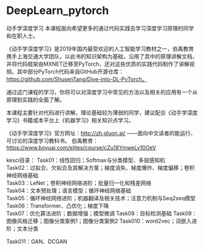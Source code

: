 # DeepLearn_pytorch
动手学深度学习
本课程面向希望更多的通过代码实践去学习深度学习原理的同学和在职人士。

《动手学深度学习》是2019年国内最受欢迎的人工智能学习教材之一，伯禹教育携手上海交通大学团队，以此书的知识架构为基础，沿用了其中的原理讲解文档，并将代码框架由MXNET迁移至PyTorch，还对这些优质的实践代码制作了讲解视频。其中部分PyTorch代码来自GitHub开源仓库：https://github.com/ShusenTang/Dive-into-DL-PyTorch。

通过这门课程的学习，你将可以对深度学习中常见的方法以及相关的应用有一个从原理到实践的全面了解。

本课程主要针对代码进行讲解，理论基础较为薄弱的同学，建议配合《动手学深度学习》书籍或本平台上《机器学习》相关知识点学习。

《动手学深度学习》官方网址：http://zh.gluon.ai/ ——面向中文读者的能运行、可讨论的深度学习教科书。
伯禹教育：https://www.boyuai.com/elites/course/cZu18YmweLv10OeV

kesci目录：
Task01：线性回归；Softmax与分类模型、多层感知机		
Task02：过拟合、欠拟合及其解决方案；梯度消失、梯度爆炸、梯度偏移；卷积神经网络基础		
Task03：LeNet；卷积神经网络进阶；批量归一化和残差网络		
Task04：文本预处理；语言模型；循环神经网络基础		
Task05：循环神经网络进阶；机器翻译及相关技术；注意力机制与Seq2seq模型		
Task06：Transformer、凸优化；梯度下降		
Task07：优化算法进阶；数据增强；模型微调
Task08：目标检测基础
Task09：图像风格迁移；图像分类案例1；图像分类案例2
Task010：word2vec；词嵌入进阶；文本分类

Task011：GAN、DCGAN

